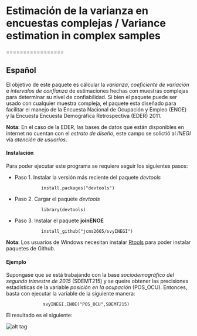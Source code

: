 # Estimación de la varianza en encuestas complejas / Variance estimation in complex samples
=================



## Español


El objetivo de este paquete es cálcular la _varianza_, _coeficiente de variación_ e _intervalos de confianza_ de estimaciones hechas con muestras complejas para determinar su nivel de confiabilidad.  Si bien el paquete puede ser usado con cualquier muestra compleja, el paquete esta diseñado para facilitar el manejo de la Encuesta Nacional de Ocupación y Empleo  (ENOE) y la Encuesta Encuesta Demográfica Retrospectiva (EDER) 2011.

**Nota:** En el caso de la EDER, las bases de datos que están disponibles en internet no cuentan con el _estrato de diseño_, este campo se solictió al _INEGI_ vía _atención de usuarios_.





#### Instalación

Para poder ejecutar este programa se requiere seguir los siguientes pasos:

+ Paso 1. Instalar la versión más reciente del paquete _devtools_

    ```
              install.packages("devtools")
    ```

+ Paso 2. Cargar el paquete _devtools_

    ```
              library(devtools)
    ```

+ Paso 3. Instalar el paquete **joinENOE**

    ```
              install_github("jcms2665/svyINEGI")
    ```

**Nota**: Los usuarios de Windows necesitan instalar [Rtools](https://cran.r-project.org/bin/windows/Rtools/) para poder instalar  paquetes de Github.





#### Ejemplo

Supongase que se está trabajando con la base _sociodemográfico del segundo trimestre de 2015_ (SDEMT215) y se queire obtener las precisiones estadísticas de la variable _posición en la ocupación_ (POS_OCU). Entonces, basta con ejecutar la variable de la siguiente manera:


```
              svyINEGI.ENOE("POS_OCU",SDEMT215)
```


El resultado es el siguiente:

![alt tag](https://cloud.githubusercontent.com/assets/13545121/14332444/3e3199ae-fc0f-11e5-95fe-64627ccd699a.jpg)



